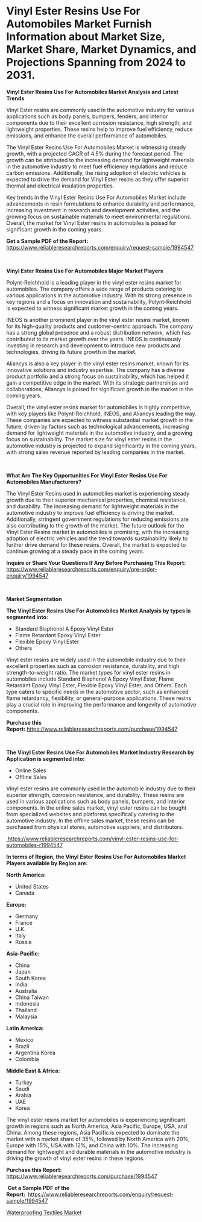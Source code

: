 <p><h1>Vinyl Ester Resins Use For Automobiles Market Furnish Information about Market Size, Market Share, Market Dynamics, and Projections Spanning from 2024 to 2031.</h1></p><p><strong>Vinyl Ester Resins Use For Automobiles Market Analysis and Latest Trends</strong></p>
<p><p>Vinyl Ester resins are commonly used in the automotive industry for various applications such as body panels, bumpers, fenders, and interior components due to their excellent corrosion resistance, high strength, and lightweight properties. These resins help to improve fuel efficiency, reduce emissions, and enhance the overall performance of automobiles.</p><p>The Vinyl Ester Resins Use For Automobiles Market is witnessing steady growth, with a projected CAGR of 4.5% during the forecast period. The growth can be attributed to the increasing demand for lightweight materials in the automotive industry to meet fuel efficiency regulations and reduce carbon emissions. Additionally, the rising adoption of electric vehicles is expected to drive the demand for Vinyl Ester resins as they offer superior thermal and electrical insulation properties.</p><p>Key trends in the Vinyl Ester Resins Use For Automobiles Market include advancements in resin formulations to enhance durability and performance, increasing investment in research and development activities, and the growing focus on sustainable materials to meet environmental regulations. Overall, the market for Vinyl Ester resins in automobiles is poised for significant growth in the coming years.</p></p>
<p><strong>Get a Sample PDF of the Report:&nbsp;</strong> <a href="https://www.reliableresearchreports.com/enquiry/request-sample/1994547">https://www.reliableresearchreports.com/enquiry/request-sample/1994547</a></p>
<p>&nbsp;</p>
<p><strong>Vinyl Ester Resins Use For Automobiles Major Market Players</strong></p>
<p><p>Polynt-Reichhold is a leading player in the vinyl ester resins market for automobiles. The company offers a wide range of products catering to various applications in the automotive industry. With its strong presence in key regions and a focus on innovation and sustainability, Polynt-Reichhold is expected to witness significant market growth in the coming years.</p><p>INEOS is another prominent player in the vinyl ester resins market, known for its high-quality products and customer-centric approach. The company has a strong global presence and a robust distribution network, which has contributed to its market growth over the years. INEOS is continuously investing in research and development to introduce new products and technologies, driving its future growth in the market.</p><p>Aliancys is also a key player in the vinyl ester resins market, known for its innovative solutions and industry expertise. The company has a diverse product portfolio and a strong focus on sustainability, which has helped it gain a competitive edge in the market. With its strategic partnerships and collaborations, Aliancys is poised for significant growth in the market in the coming years.</p><p>Overall, the vinyl ester resins market for automobiles is highly competitive, with key players like Polynt-Reichhold, INEOS, and Aliancys leading the way. These companies are expected to witness substantial market growth in the future, driven by factors such as technological advancements, increasing demand for lightweight materials in the automotive industry, and a growing focus on sustainability. The market size for vinyl ester resins in the automotive industry is projected to expand significantly in the coming years, with strong sales revenue reported by leading companies in the market.</p></p>
<p>&nbsp;</p>
<p><strong>What Are The Key Opportunities For Vinyl Ester Resins Use For Automobiles Manufacturers?</strong></p>
<p><p>The Vinyl Ester Resins used in automobiles market is experiencing steady growth due to their superior mechanical properties, chemical resistance, and durability. The increasing demand for lightweight materials in the automotive industry to improve fuel efficiency is driving the market. Additionally, stringent government regulations for reducing emissions are also contributing to the growth of the market. The future outlook for the Vinyl Ester Resins market in automobiles is promising, with the increasing adoption of electric vehicles and the trend towards sustainability likely to further drive demand for these resins. Overall, the market is expected to continue growing at a steady pace in the coming years.</p></p>
<p><strong>Inquire or Share Your Questions If Any Before Purchasing This Report:</strong> <a href="https://www.reliableresearchreports.com/enquiry/pre-order-enquiry/1994547">https://www.reliableresearchreports.com/enquiry/pre-order-enquiry/1994547</a></p>
<p>&nbsp;</p>
<p><strong>Market Segmentation</strong></p>
<p><strong>The Vinyl Ester Resins Use For Automobiles Market Analysis by types is segmented into:</strong></p>
<p><ul><li>Standard Bisphenol A Epoxy Vinyl Ester</li><li>Flame Retardant Epoxy Vinyl Ester</li><li>Flexible Epoxy Vinyl Ester</li><li>Others</li></ul></p>
<p><p>Vinyl ester resins are widely used in the automobile industry due to their excellent properties such as corrosion resistance, durability, and high strength-to-weight ratio. The market types for vinyl ester resins in automobiles include Standard Bisphenol A Epoxy Vinyl Ester, Flame Retardant Epoxy Vinyl Ester, Flexible Epoxy Vinyl Ester, and Others. Each type caters to specific needs in the automotive sector, such as enhanced flame retardancy, flexibility, or general-purpose applications. These resins play a crucial role in improving the performance and longevity of automotive components.</p></p>
<p><strong>Purchase this Report:&nbsp;</strong><a href="https://www.reliableresearchreports.com/purchase/1994547">https://www.reliableresearchreports.com/purchase/1994547</a></p>
<p>&nbsp;</p>
<p><strong>The Vinyl Ester Resins Use For Automobiles Market Industry Research by Application is segmented into:</strong></p>
<p><ul><li>Online Sales</li><li>Offline Sales</li></ul></p>
<p><p>Vinyl ester resins are commonly used in the automobile industry due to their superior strength, corrosion resistance, and durability. These resins are used in various applications such as body panels, bumpers, and interior components. In the online sales market, vinyl ester resins can be bought from specialized websites and platforms specifically catering to the automotive industry. In the offline sales market, these resins can be purchased from physical stores, automotive suppliers, and distributors.</p></p>
<p><a href="https://www.reliableresearchreports.com/vinyl-ester-resins-use-for-automobiles-r1994547">&nbsp;https://www.reliableresearchreports.com/vinyl-ester-resins-use-for-automobiles-r1994547</a></p>
<p><strong>In terms of Region, the Vinyl Ester Resins Use For Automobiles Market Players available by Region are:</strong></p>
<p>
    <p> <strong> North America: </strong>
        <ul>
            <li>United States</li>
            <li>Canada</li>
        </ul>
        </p> 
    <p> <strong> Europe: </strong>
        <ul>
            <li>Germany</li>
            <li>France</li>
            <li>U.K.</li>
            <li>Italy</li>
            <li>Russia</li>
        </ul>
        </p> 
    <p> <strong> Asia-Pacific: </strong>
        <ul>
            <li>China</li>
            <li>Japan</li>
            <li>South Korea</li>
            <li>India</li>
            <li>Australia</li>
            <li>China Taiwan</li>
            <li>Indonesia</li>
            <li>Thailand</li>
            <li>Malaysia</li>
        </ul>
        </p> 
    <p> <strong> Latin America: </strong>
        <ul>
            <li>Mexico</li>
            <li>Brazil</li>
            <li>Argentina Korea</li>
            <li>Colombia</li>
        </ul>
        </p> 
    <p> <strong> Middle East & Africa: </strong>
        <ul>
            <li>Turkey</li>
            <li>Saudi</li>
            <li>Arabia</li>
            <li>UAE</li>
            <li>Korea</li>
        </ul>
    </p>
    </p>
<p><p>The vinyl ester resins market for automobiles is experiencing significant growth in regions such as North America, Asia Pacific, Europe, USA, and China. Among these regions, Asia Pacific is expected to dominate the market with a market share of 35%, followed by North America with 20%, Europe with 15%, USA with 12%, and China with 10%. The increasing demand for lightweight and durable materials in the automotive industry is driving the growth of vinyl ester resins in these regions.</p></p>
<p><strong>Purchase this Report: </strong><a href="https://www.reliableresearchreports.com/purchase/1994547">https://www.reliableresearchreports.com/purchase/1994547</a></p>
<p>&nbsp;<strong>Get a Sample PDF of the Report:&nbsp;&nbsp;</strong><a href="https://www.reliableresearchreports.com/enquiry/request-sample/1994547">https://www.reliableresearchreports.com/enquiry/request-sample/1994547</a></p>
<p><strong></strong></p>
<p><p><a href="https://github.com/tanyaal2024/Market-Research-Report-List-1/blob/main/waterproofing-textiles-market.md">Waterproofing Textiles Market</a></p></p>